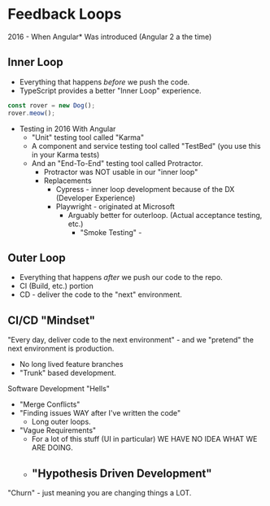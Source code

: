 # Feedback Loops

2016 - When Angular* Was introduced (Angular 2 a the time)

## Inner Loop

- Everything that happens *before* we push the code.
- TypeScript provides a better "Inner Loop" experience.

```javascript
const rover = new Dog();
rover.meow();
```

- Testing in 2016 With Angular
    - "Unit" testing tool called "Karma"
    - A component and service testing tool called "TestBed" (you use this in your Karma tests)
    - And an "End-To-End" testing tool called Protractor.
        - Protractor was NOT usable in our "inner loop"
        - Replacements
            - Cypress - inner loop development because of the DX (Developer Experience)
            - Playwright - originated at Microsoft
                - Arguably better for outerloop. (Actual acceptance testing, etc.)
                    - "Smoke Testing" - 


## Outer Loop

- Everything that happens *after* we push our code to the repo.
- CI (Build, etc.) portion
- CD - deliver the code to the "next" environment.



## CI/CD "Mindset"

"Every day, deliver code to the next environment" - and we "pretend" the next environment is production.

- No long lived feature branches
- "Trunk" based development.

Software Development "Hells"

- "Merge Conflicts"
- "Finding issues WAY after I've written the code"
    - Long outer loops.
- "Vague Requirements"
    - For a lot of this stuff (UI in particular) WE HAVE NO IDEA WHAT WE ARE DOING.
    - "Hypothesis Driven Development"
        - 


"Churn" - just meaning you are changing things a LOT.
